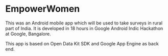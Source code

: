 EmpowerWomen
============

This was an Android mobile app which will be used to take surveys in rural part of India. It is developed in 18 hours in Google Android Indic Hackathon at Google, Bangalore.


This app is based on Open Data Kit SDK and Google App Engine as back end. 
